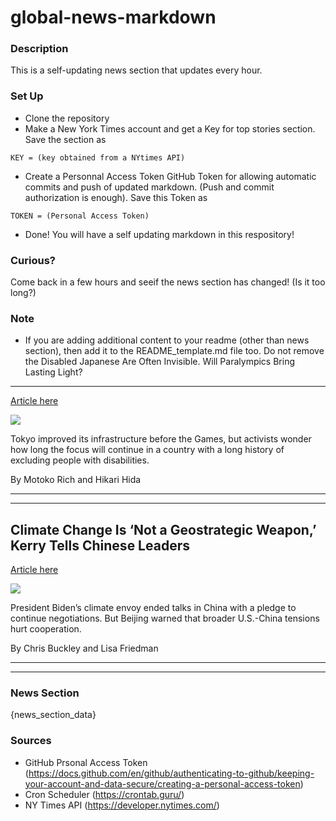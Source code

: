 # global-news-markdown

### Description 
This is a self-updating news section that updates every hour.

### Set Up 
* Clone the repository
* Make a New York Times account and get a Key for top stories section. Save the section as 
 ```
 KEY = (key obtained from a NYtimes API)
 ```
*  Create a Personnal Access Token GitHub Token for allowing automatic commits and push of updated markdown. (Push and commit authorization is enough). Save this Token as 
```
TOKEN = (Personal Access Token)
```
* Done! You will have a self updating markdown in this respository!

### Curious?
Come back in a few hours and seeif the news section has changed! (Is it too long?)

### Note
* If you are adding additional content to your readme (other than news section), then add it to the README_template.md file too. Do not remove the Disabled Japanese Are Often Invisible. Will Paralympics Bring Lasting Light?
----------------------------------------------------------------------------

[Article here](https://www.nytimes.com/2021/09/03/world/asia/japan-paralympics-disabled.html)

[![](https://static01.nyt.com/images/2021/09/01/world/00JAPAN-DISABILITY-01/00JAPAN-DISABILITY-01-superJumbo.jpg)](https://www.nytimes.com/2021/09/03/world/asia/japan-paralympics-disabled.html)

Tokyo improved its infrastructure before the Games, but activists wonder how long the focus will continue in a country with a long history of excluding people with disabilities.

By Motoko Rich and Hikari Hida

* * *

* * *

Climate Change Is ‘Not a Geostrategic Weapon,’ Kerry Tells Chinese Leaders
--------------------------------------------------------------------------

[Article here](https://www.nytimes.com/2021/09/02/world/asia/climate-china-us-kerry.html)

[![](https://static01.nyt.com/images/2021/09/02/world/02china-us-climate-1/02china-us-climate-1-superJumbo.jpg)](https://www.nytimes.com/2021/09/02/world/asia/climate-china-us-kerry.html)

President Biden’s climate envoy ended talks in China with a pledge to continue negotiations. But Beijing warned that broader U.S.-China tensions hurt cooperation.

By Chris Buckley and Lisa Friedman

* * *

* * *

### News Section 
{news_section_data}


### Sources 
* GitHub Prsonal Access Token (https://docs.github.com/en/github/authenticating-to-github/keeping-your-account-and-data-secure/creating-a-personal-access-token)
* Cron Scheduler (https://crontab.guru/)
* NY Times API (https://developer.nytimes.com/)
